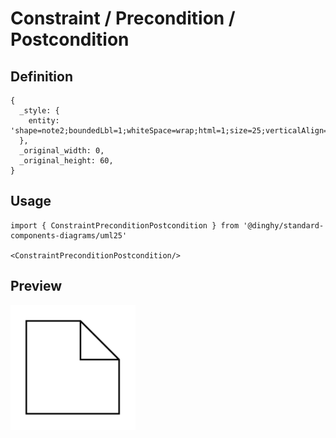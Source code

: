 # Constraint / Precondition / Postcondition

## Definition

```
{
  _style: { 
    entity: 'shape=note2;boundedLbl=1;whiteSpace=wrap;html=1;size=25;verticalAlign=top;align=left;spacingLeft=5;whiteSpace=wrap;',
  },
  _original_width: 0,
  _original_height: 60,
}
```

## Usage

```
import { ConstraintPreconditionPostcondition } from '@dinghy/standard-components-diagrams/uml25'

<ConstraintPreconditionPostcondition/>
```

## Preview

<img src="./constraint-precondition-postcondition.png" width="200"/>

